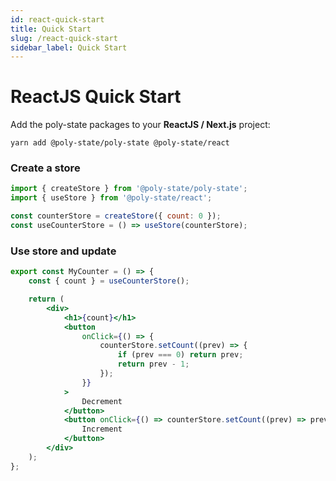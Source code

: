 ```yaml
---
id: react-quick-start
title: Quick Start
slug: /react-quick-start
sidebar_label: Quick Start
---
```


# ReactJS Quick Start

Add the poly-state packages to your **ReactJS / Next.js** project:

```shell
yarn add @poly-state/poly-state @poly-state/react
```

### Create a store

```jsx
import { createStore } from '@poly-state/poly-state';
import { useStore } from '@poly-state/react';

const counterStore = createStore({ count: 0 });
const useCounterStore = () => useStore(counterStore);
```

### Use store and update

```jsx
export const MyCounter = () => {
	const { count } = useCounterStore();

	return (
		<div>
			<h1>{count}</h1>
			<button
				onClick={() => {
					counterStore.setCount((prev) => {
						if (prev === 0) return prev;
						return prev - 1;
					});
				}}
			>
				Decrement
			</button>
			<button onClick={() => counterStore.setCount((prev) => prev + 1)}>
				Increment
			</button>
		</div>
	);
};
```

